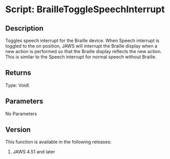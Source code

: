 # Script: BrailleToggleSpeechInterrupt

## Description

Toggles speech interrupt for the Braille device. When Speech interrupt
is toggled to the on position, JAWS will interrupt the Braille display
when a new action is performed so that the Braille display reflects the
new action. This is similar to the Speech interrupt for normal speech
without Braille.

## Returns

Type: Void\

## Parameters

No Parameters

## Version

This function is available in the following releases:

1.  JAWS 4.51 and later
